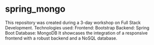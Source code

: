 # spring_mongo
This repository was created during a 3-day workshop on Full Stack Development. Technologies used:  Frontend: Bootstrap  Backend: Spring Boot  Database: MongoDB   It showcases the integration of a responsive frontend with a robust backend and a NoSQL database.
